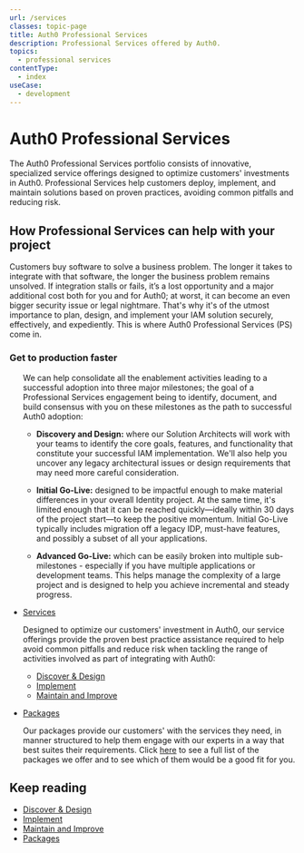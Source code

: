 ```yaml
---
url: /services
classes: topic-page
title: Auth0 Professional Services
description: Professional Services offered by Auth0.
topics:
  - professional services
contentType:
  - index
useCase:
  - development
---
```

<!-- markdownlint-disable MD041 MD002 -->
<div class="topic-page-header">
  <div data-name="example" class="topic-page-badge"></div>
  <h1>Auth0 Professional Services</h1>
  <p>
    The Auth0 Professional Services portfolio consists of innovative, specialized service offerings designed to optimize customers' investments in Auth0. Professional Services help customers deploy, implement, and maintain solutions based on proven practices, avoiding common pitfalls and reducing risk.
  </p>
</div>

## How Professional Services can help with your project

Customers buy software to solve a business problem. The longer it takes to integrate with that software, the longer the business problem remains unsolved. If integration stalls or fails, it’s a lost opportunity and a major additional cost both for you and for Auth0; at worst, it can become an even bigger security issue or legal nightmare. That's why it's of the utmost importance to plan, design, and implement your IAM solution securely, effectively, and expediently. This is where Auth0 Professional Services (PS) come in. 

### Get to production faster

<ul class="topic-links">

We can help consolidate all the enablement activities leading to a successful adoption into three major milestones; the goal of a Professional Services engagement being to identify, document, and build consensus with you on these milestones as the path to successful Auth0 adoption: 

* **Discovery and Design:** where our Solution Architects will work with your teams to identify the core goals, features, and functionality that constitute your successful IAM implementation. We'll also help you uncover any legacy architectural issues or design requirements that may need more careful consideration.

* **Initial Go-Live:** designed to be impactful enough to make material differences in your overall Identity project. At the same time, it's limited enough that it can be reached quickly&mdash;ideally within 30 days of the project start&mdash;to keep the positive momentum. Initial Go-Live typically includes migration off a legacy IDP, must-have features, and possibly a subset of all your applications.

* **Advanced Go-Live:** which can be easily broken into multiple sub-milestones - especially if you have multiple applications or development teams. This helps manage the complexity of a large project and is designed to help you achieve incremental and steady progress. 

</ul>

<ul class="topic-links">
  <li>
    <i class="icon icon-budicon-715"></i><a href="#">Services</a>

Designed to optimize our customers' investment in Auth0, our service offerings provide the proven best practice assistance required to help avoid common pitfalls and reduce risk when tackling the range of activities involved as part of integrating with Auth0:
    <ul>
      <li>
        <i class="icon icon-budicon-695"></i><a href="/services/discover-and-design">Discover & Design</a>
      </li>
      <li>
        <i class="icon icon-budicon-695"></i><a href="/services/implement">Implement</a>
      </li>
      <li>
        <i class="icon icon-budicon-695"></i><a href="/services/maintain-and-improve">Maintain and Improve</a>
      </li>
    </ul>
  </li>
</ul>

<ul class="topic-links">
  <li>
    <i class="icon icon-budicon-715"></i><a href="/services/packages">Packages</a>

Our packages provide our customers' with the services they need, in manner structured to help them engage with our experts in a way that best suites their requirements. Click [here](/services/packages) to see a full list of the packages we offer and to see which of them would be a good fit for you. 
  </li>
</ul>

## Keep reading

* [Discover & Design](/services/discover-and-design)
* [Implement](/services/implement)
* [Maintain and Improve](/services/maintain-and-improve)
* [Packages](/services/packages)
